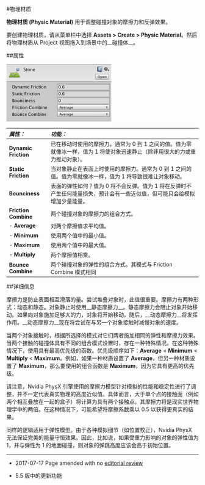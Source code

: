 #物理材质

__物理材质 (Physic Material)__ 用于调整碰撞对象的摩擦力和反弹效果。

要创建物理材质，请从菜单栏中选择 __Assets &gt; Create &gt; Physic Material__。然后将物理材质从 Project 视图拖入到场景中的__碰撞体__。


##属性

![](../uploads/Main/Inspector-PhysicMaterial.png) 

|**_属性：_** |**_功能：_** |
|:---|:---|
|__Dynamic Friction__ |已在移动时使用的摩擦力。通常为 0 到 1 之间的值。值为零就像冰一样，值为 1 将使对象迅速静止（除非用很大的力或重力推动对象）。 |
|__Static Friction__ |当对象静止在表面上时使用的摩擦力。通常为 0 到 1 之间的值。值为零就像冰一样，值为 1 将导致很难让对象移动。 |
|__Bounciness__ |表面的弹性如何？值为 0 将不会反弹。值为 1 将在反弹时不产生任何能量损失，预计会有一些近似值，但可能只会给模拟增加少量能量。 |
|__Friction Combine__ |两个碰撞对象的摩擦力的组合方式。|
|- __Average__ |对两个摩擦值求平均值。 |
|- __Minimum__ |使用两个值中的最小值。 |
|- __Maximum__ |使用两个值中的最大值。 |
|- __Multiply__ |两个摩擦值相乘。 |
|__Bounce Combine__ |两个碰撞对象的弹性的组合方式。其模式与 Friction Combine 模式相同 |

##详细信息

摩擦力是防止表面相互滑落的量。尝试堆叠对象时，此值很重要。摩擦力有两种形式：动态和静态。对象静止时使用__静态摩擦力__。静态摩擦力会阻止对象开始移动。如果向对象施加足够大的力，对象将开始移动。随后，__动态摩擦力__将发挥作用。__动态摩擦力__现在将尝试在与另一个对象接触时减慢对象的速度。

当两个对象接触时，根据所选择的模式对它们两者施加相同的弹性和摩擦力效果。当两个接触的碰撞体具有不同的组合模式设置时，存在一种特殊情况。在这种特殊情况下，使用具有最高优先级的函数。优先级顺序如下：__Average__ < __Minimum__ < __Multiply__ < __Maximum__。例如，如果一种材质设置了 __Average__，但另一种材质设置了 __Maximum__，那么要使用的组合函数是 __Maximum__，因为它具有更高的优先级。

请注意，Nvidia PhysX 引擎使用的摩擦力模型针对模拟的性能和稳定性进行了调整，并不一定代表真实物理的高度近似值。具体而言，大于单个点的接触面（例如两个相互叠放在一起的盒子）将计算为具有两个接触点，其摩擦力将是现实世界物理学中的两倍。在这种情况下，可能希望将摩擦系数乘以 0.5 以获得更真实的结果。

同样的逻辑适用于弹性模型。由于各种模拟细节（如位置校正），Nvidia PhysX 无法保证完美的能量守恒效果。因此，比如说，如果受重力影响的对象的弹性值为 1，并与弹性为 1 的地面碰撞，则对象的弹跳高度应该会高于初始位置。

---

* <span class="page-edit">2017-07-17 Page amended with no [editorial review](DocumentationEditorialReview.html)
</span>

* <span class="page-history">5.5 版中的更新功能</span>
